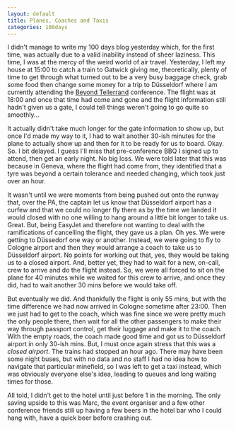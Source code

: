 ```yaml
---
layout: default
title: Planes, Coaches and Taxis
categories: 100days
---
```


I didn't manage to write my 100 days blog yesterday which, for the first time, was actually due to a valid inability instead of sheer laziness. This time, I was at the mercy of the weird world of air travel. Yesterday, I left my house at 15:00 to catch a train to Gatwick giving me, theoretically, plenty of time to get through what turned out to be a very busy baggage check, grab some food then change some money for a trip to Düsseldorf where I am currently attending the [Beyond Tellerrand](http://beyondtellerrand.com/) conference. The flight was at 18:00 and once that time had come and gone and the flight information still hadn't given us a gate, I could tell things weren't going to go quite so smoothly...

It actually didn't take much longer for the gate information to show up, but once I'd made my way to it, I had to wait another 30-ish minutes for the plane to actually show up and then for it to be ready for us to board. Okay. So. I bit delayed. I guess I'll miss that pre-conference BBQ I signed up to attend, then get an early night. No big loss. We were told later that this was because in Geneva, where the flight had come from, they identified that a tyre was beyond a certain tolerance and needed changing, which took just over an hour.

It wasn't until we were moments from being pushed out onto the runway that, over the PA, the captain let us know that Düsseldorf airport has a curfew and that we could no longer fly there as by the time we landed it would closed with no one willing to hang around a little bit longer to take us. Great. But, being EasyJet and therefore not wanting to deal with the ramifications of cancelling the flight, they gave us a plan. Oh yes. We were getting to Düssedorf one way or another. Instead, we were going to fly to Cologne airport and then they would arrange a coach to take us to Düsseldorf airport. No points for working out that, yes, they would be taking us to a closed airport. And, better yet, they had to wait for a new, on-call, crew to arrive and do the flight instead. So, we were all forced to sit on the plane for 40 minutes while we waited for this crew to arrive, and once they did, had to wait another 30 mins before we would take off.

But eventually we did. And thankfully the flight is only 55 mins, but with the time difference we had now arrived in Cologne sometime after 23:00. Then we just had to get to the coach, which was fine since we were pretty much the only people there, then wait for all the other passengers to make their way through passport control, get their luggage and make it to the coach. With the empty roads, the coach made good time and got us to Düsseldorf airport in only 30-ish mins. But, I must once again stress that this was a _closed airport_. The trains had stopped an hour ago. There may have been some night buses, but with no data and no staff I had no idea how to navigate that particular minefield, so I was left to get a taxi instead, which was obviously everyone else's idea, leading to queues and long waiting times for those.

All told, I didn't get to the hotel until just before 1 in the morning. The only saving upside to this was Marc, the event organiser and a few other conference friends still up having a few beers in the hotel bar who I could hang with, have a quick beer before crashing out.
